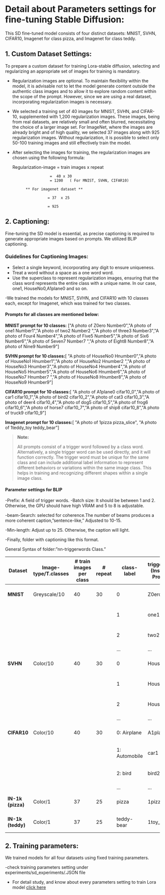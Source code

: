 # Detail about Parameters settings for fine-tuning Stable Diffusion:
 This SD fine-tuned model consists of four distinct datasets: MNIST, SVHN, CIFAR10, Imagenet for class pizza, and Imagenet for class teddy.

 ## 1. Custom Dataset Settings:
 To prepare a custom dataset for training Lora-stable diffusion, selecting and regularizing an appropriate set of images for training is mandatory.
 - Regularization images are optional. To maintain flexibility within the model, it is advisable not to let the model generate content outside the authentic class images and to allow it to 
   explore random content within the scope of the prompt. However, since we are using a real dataset, incorporating regularization images is necessary.
- We selected a training set of 40 images for MNIST, SVHN, and CIFAR-10, supplemented with 1,200 regularization images. These images, being from real datasets, are relatively small and often 
  blurred, necessitating the choice of a larger image set. For ImageNet, where the images are already bright and of high quality, we selected 37 images along with 925 regularization images. 
  Without regularization, it is possible to select only 50-100 training images and still effectively train the model.
- After selecting the images for training, the regularization images are chosen using the following formula:
  
  Regularization-image = train images x repeat
  
                       =  40 x 30
                       = 1200   ( For MNIST, SVHN, CIFAR10)
                      
            ** For imagenet dataset **
            
                      = 37  x 25
                      
                      = 925
  
## 2. Captioning:

Fine-tuning the SD model is essential, as precise captioning is required to generate appropriate images based on prompts. We utilized BLIP captioning.


### Guidelines for Captioning Images:

- Select a single keyword, incorporating any digit to ensure uniqueness.
- Treat a word without a space as a one word word.
- Use the superclass to represent regularization images, ensuring that the class word represents the entire class with a unique name. In our case, one1, HouseNo0,A1plane0 and so on.
  
-We trained the models for MNIST, SVHN, and CIFAR10 with 10 classes each, except for Imagenet, which was trained for two classes.

#### Prompts for all classes are mentioned below:
**MNIST prompt for 10 classes:**  ["A photo of Z0ero Number0","A photo of one1 Number1","A photo of two2 Number2 ","A photo of three3 Number3","A photo of Four4 Number4","A photo of Five5 Number5","A photo of Six6 Number6","A photo of Seven7 Number7 ","A photo of Eight8 Number8","A photo of Nine9 Number9"]

**SVHN prompt for 10 classes:**[ "A photo of HouseNo0 Hnumber0","A photo of HouseNo1 Hnumber1","A photo of HouseNo2 Hnumber2 ","A photo of HouseNo3 Hnumber3","A photo of HouseNo4 Hnumber4","A photo of HouseNo5 Hnumber5","A photo of HouseNo6 Hnumber6","A photo of HouseNo7 Hnumber7 ","A photo of HouseNo8 Hnumber8","A photo of HouseNo9 Hnumber9"]

**CIFAR10 prompt for 10 classes:**[ "A photo of A1plane0 cifar10_0","A photo of car1 cifar10_1","A photo of bird2 cifar10_2","A photo of cat3 cifar10_3","A photo of deer4 cifar10_4","A photo of dog5 cifar10_5","A photo of frog6 cifar10_6","A photo of horse7 cifar10_7","A photo of ship8 cifar10_8","A photo of truck9 cifar10_9"]

**Imagenet prompt for 10 classes:**[  "A photo of 1pizza pizza_slice",  "A photo of 1teddy_toy teddy_bear"]

> **Note:**
> 
> All prompts consist of a trigger word followed by a class word. Alternatively, a single trigger word can be used directly, and it will function correctly. The trigger word must be unique for the same class and can include additional label information to represent different behaviors or variations within the same image class. This helps in training and recognizing different shapes within a single image class.
#### Parameter settings for BLIP
-Prefix: A field of trigger words.
-Batch size: It should be between 1 and 2. Otherwise, the GPU should have high VRAM and 5 to 8 is adjustable.

-beam-Search: selected for coherence.The number of beams produces a more coherent caption,”sentence-like,” Adjusted to 10-15.

-Min-length: Adjust up to 25. Otherwise, the caption will light.

-Finally, folder with captioning like this format.

 General Syntax of folder:”nn-triggerwords Class.”

  
 | **Dataset**       | **Image-type/T.classes** | \# train images per class | \# repeat | **class-label** | **triggerword (Instance Prompt)** | **Class (Class prompt)** | **Prompt**                      |
|-------------------|--------------------------|---------------------------|-----------|-----------------|----------------------------------|--------------------------|---------------------------------|
| **MNIST**         | Greyscale/10             | 40                        | 30        | 0               | Z0ero                            | Number0                  | A photo of Z0ero Number0        |
|                   |                          |                           |           | 1               | one1                             | Number1                  | A photo of one1 Number1         |
|                   |                          |                           |           | 2               | two2                             | Number2                  | A photo of two2 Number2         |
|                   |                          |                           |           | ...             | ...                              | ...                      | ...                             |
| **SVHN**          | Color/10                 | 40                        | 30        | 0               | HouseNo0                         | Hnumber0                 | A photo of HouseNo0 Hnumber0    |
|                   |                          |                           |           | 1               | HouseNo1                         | Hnumber1                 | A photo of HouseNo1 Hnumber1    |
|                   |                          |                           |           | 2               | HouseNo2                         | Hnumber2                 | A photo of HouseNo2 Hnumber2    |
|                   |                          |                           |           | ...             | ...                              | ...                      | ...                             |
| **CIFAR10**       | Color/10                 | 40                        | 30        | 0: Airplane     | A1plane0                         | cifar10_0                | A photo of A1plane0 cifar10_0   |
|                   |                          |                           |           | 1: Automobile   | car1                             | cifar10_1                | A photo of car1 cifar10_1       |
|                   |                          |                           |           | 2: bird         | bird2                            | cifar10_2                | A photo of bird2 cifar10_2      |
|                   |                          |                           |           | ...             | ...                              | ...                      | ...                             |
| **IN-1k (pizza)** | Color/1                  | 37                        | 25        | pizza           | 1pizza                           | pizza_slice              | A photo of 1pizza pizza_slice   |
| **IN-1k (teddy)** | Color/1                  | 37                        | 25        | teddy-bear      | 1toy_bear                        | teddy_bear               | A photo of 1toy_bear teddy_bear |

 

## 2. Training parameters:

We trained models for all four datasets using fixed training parameters.
    
  -check training parameters setting under experiments/sd_experiments/.JSON file
    
  - For detail study, and know about every parameters setting to train Lora model [click here](https://github.com/bmaltais/kohya_ss/wiki/LoRA-training-parameters)
    
    
    

